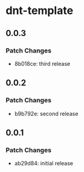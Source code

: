 # dnt-template

## 0.0.3

### Patch Changes

- 8b018ce: third release

## 0.0.2

### Patch Changes

- b9b792e: second release

## 0.0.1

### Patch Changes

- ab29d84: initial release
